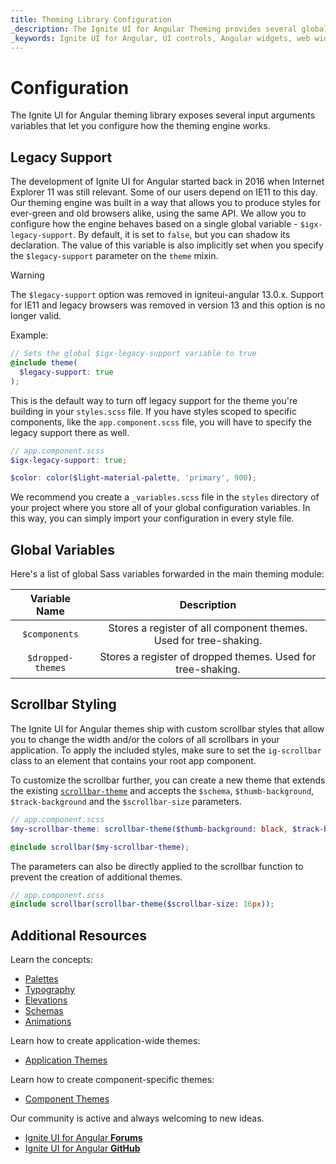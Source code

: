 ```yaml
---
title: Theming Library Configuration
_description: The Ignite UI for Angular Theming provides several global variables that let you configure how the theming engine works.
_keywords: Ignite UI for Angular, UI controls, Angular widgets, web widgets, UI widgets, Angular, Native Angular Components Suite, Native Angular Controls, Native Angular Components Library, Native Angular Components, Angular Theming Component, Angular Theming
---
```


# Configuration

<div class="highlight">The Ignite UI for Angular theming library exposes several input arguments variables that let you configure how the theming engine works.</div>
<div class="divider"></div>

## Legacy Support

The development of Ignite UI for Angular started back in 2016 when Internet Explorer 11 was still relevant. Some of our users depend on IE11 to this day. Our theming engine was built in a way that allows you to produce styles for ever-green and old browsers alike, using the same API. We allow you to configure how the engine behaves based on a single global variable - `$igx-legacy-support`. By default, it is set to `false`, but you can shadow its declaration. The value of this variable is also implicitly set when you specify the `$legacy-support` parameter on the `theme` mixin.

> [!WARNING]
> The `$legacy-support` option was removed in igniteui-angular 13.0.x. Support for IE11 and legacy browsers was removed in version 13 and this option is no longer valid.

Example:

```scss
// Sets the global $igx-legacy-support variable to true
@include theme(
  $legacy-support: true
);
```

This is the default way to turn off legacy support for the theme you're building in your `styles.scss` file. If you have styles scoped to specific components, like the `app.component.scss` file, you will have to specify the legacy support there as well.

```scss
// app.component.scss
$igx-legacy-support: true;

$color: color($light-material-palette, 'primary', 900);
```

We recommend you create a `_variables.scss` file in the `styles` directory of your project where you store all of your global configuration variables. In this way, you can simply import your configuration in every style file.

## Global Variables

Here's a list of global Sass variables forwarded in the main theming module:

| Variable Name | Description                                                                 |
|:-------------:|:---------------------------------------------------------------------------:|
| `$components` | Stores a register of all component themes. Used for tree-shaking.           |
| `$dropped-themes`  | Stores a register of dropped themes. Used for tree-shaking. |

## Scrollbar Styling

The Ignite UI for Angular themes ship with custom scrollbar styles that allow you to change the width and/or the colors of all scrollbars in your application. To apply the included styles, make sure to set the `ig-scrollbar` class to an element that contains your root app component.

To customize the scrollbar further, you can create a new theme that extends the existing [`scrollbar-theme`]({environment:sassApiUrl}/index.html#function-scrollbar-theme) and accepts the `$schema`, `$thumb-background`, `$track-background` and the `$scrollbar-size` parameters.

```scss
// app.component.scss
$my-scrollbar-theme: scrollbar-theme($thumb-background: black, $track-background: gray);

@include scrollbar($my-scrollbar-theme);
```
The parameters can also be directly applied to the scrollbar function to prevent the creation of additional themes.
```scss
// app.component.scss
@include scrollbar(scrollbar-theme($scrollbar-size: 16px));
```

<div class="divider"></div>

## Additional Resources
Learn the concepts:

* [Palettes](./palettes.md)
* [Typography](./typography.md)
* [Elevations](./elevations.md)
* [Schemas](./schemas.md)
* [Animations](./animations.md)

Learn how to create application-wide themes:
* [Application Themes](./global-themes.md)

Learn how to create component-specific themes:
* [Component Themes](./component-themes.md)

Our community is active and always welcoming to new ideas.

* [Ignite UI for Angular **Forums**](https://www.infragistics.com/community/forums/f/ignite-ui-for-angular)
* [Ignite UI for Angular **GitHub**](https://github.com/IgniteUI/igniteui-angular)
